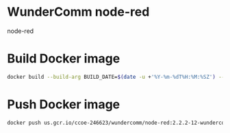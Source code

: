 # WunderComm node-red

node-red

# Build Docker image

``` bash
docker build --build-arg BUILD_DATE=$(date -u +'%Y-%m-%dT%H:%M:%SZ') --build-arg VCS_REF=$(git rev-parse --short HEAD) -t quay.io/wundercomm/node-red/node-red:2.2.2-12-wundercomm-r1 --build-arg VERSION=2.2.2-12-wundercomm-r1 .
```

# Push Docker image

``` bash
docker push us.gcr.io/ccoe-246623/wundercomm/node-red:2.2.2-12-wundercomm-r1
```